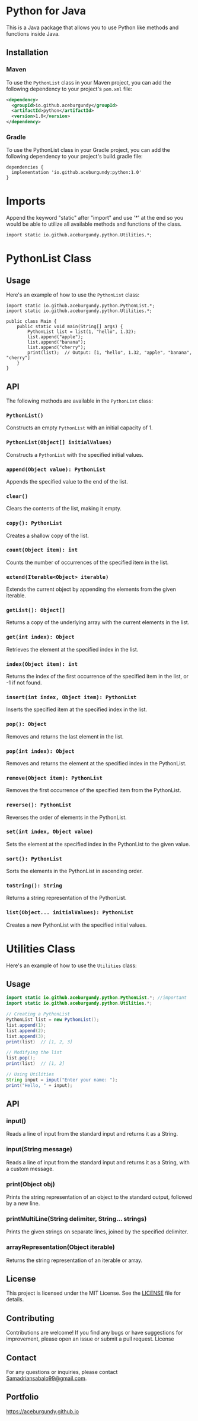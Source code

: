 # Python for Java

This is a Java package that allows you to use Python like methods and functions inside Java.

## Installation

### Maven

To use the `PythonList` class in your Maven project, you can add the following dependency to your project's `pom.xml` file:

```xml
<dependency>
  <groupId>io.github.aceburgundy</groupId>
  <artifactId>python</artifactId>
  <version>1.0</version>
</dependency>
```

### Gradle

To use the PythonList class in your Gradle project, you can add the following dependency to your project's build.gradle file:

```
dependencies {
  implementation 'io.github.aceburgundy:python:1.0'
}
```

# Imports

Append the keyword "static" after "import" and use '*' at the end so you would be able to utilize all available methods and functions of the class.
```
import static io.github.aceburgundy.python.Utilities.*;
```

# PythonList Class

## Usage

Here's an example of how to use the `PythonList` class:

```
import static io.github.aceburgundy.python.PythonList.*;
import static io.github.aceburgundy.python.Utilities.*;

public class Main {
    public static void main(String[] args) {
        PythonList list = list(1, "hello", 1.32);
        list.append("apple");
        list.append("banana");
        list.append("cherry");
        print(list);  // Output: [1, "hello", 1.32, "apple", "banana", "cherry"]
    }
}
```

## API

The following methods are available in the `PythonList` class:

### `PythonList()`

Constructs an empty `PythonList` with an initial capacity of 1.

### `PythonList(Object[] initialValues)`

Constructs a `PythonList` with the specified initial values.

### `append(Object value): PythonList`

Appends the specified value to the end of the list.

### `clear()`

Clears the contents of the list, making it empty.

### `copy(): PythonList`

Creates a shallow copy of the list.

### `count(Object item): int`

Counts the number of occurrences of the specified item in the list.

### `extend(Iterable<Object> iterable)`

Extends the current object by appending the elements from the given iterable.

### `getList(): Object[]`

Returns a copy of the underlying array with the current elements in the list.

### `get(int index): Object`

Retrieves the element at the specified index in the list.

### `index(Object item): int`

Returns the index of the first occurrence of the specified item in the list, or -1 if not found.

### `insert(int index, Object item): PythonList`

Inserts the specified item at the specified index in the list.

### `pop(): Object`

Removes and returns the last element in the list.

### `pop(int index): Object`

Removes and returns the element at the specified index in the PythonList.

### `remove(Object item): PythonList`

Removes the first occurrence of the specified item from the PythonList.

### `reverse(): PythonList`

Reverses the order of elements in the PythonList.

### `set(int index, Object value)`

Sets the element at the specified index in the PythonList to the given value.

### `sort(): PythonList`

Sorts the elements in the PythonList in ascending order.

### `toString(): String`

Returns a string representation of the PythonList.

### `list(Object... initialValues): PythonList`

Creates a new PythonList with the specified initial values.

# Utilities Class

Here's an example of how to use the `Utilities` class:

## Usage

```java
import static io.github.aceburgundy.python.PythonList.*; //important
import static io.github.aceburgundy.python.Utilities.*;

// Creating a PythonList
PythonList list = new PythonList();
list.append(1);
list.append(2);
list.append(3);
print(list)  // [1, 2, 3]

// Modifying the list
list.pop();
print(list)  // [1, 2]

// Using Utilities
String input = input("Enter your name: ");
print("Hello, " + input);
```

## API

### input()

Reads a line of input from the standard input and returns it as a String.

### input(String message)

Reads a line of input from the standard input and returns it as a String, with a custom message.

### print(Object obj)

Prints the string representation of an object to the standard output, followed by a new line.

### printMultiLine(String delimiter, String... strings)

Prints the given strings on separate lines, joined by the specified delimiter.

### arrayRepresentation(Object iterable)

Returns the string representation of an iterable or array.

## License

This project is licensed under the MIT License. See the [LICENSE](LICENSE) file for details.

## Contributing

Contributions are welcome! If you find any bugs or have suggestions for improvement, please open an issue or submit a pull request.
License

## Contact

For any questions or inquiries, please contact Samadriansabalo99@gmail.com.

## Portfolio
https://aceburgundy.github.io
